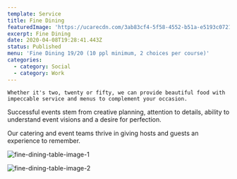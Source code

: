 ```yaml
---
template: Service
title: Fine Dining
featuredImage: 'https://ucarecdn.com/3ab83cf4-5f58-4552-b51a-e5193c072131/'
excerpt: Fine Dining
date: 2020-04-08T19:28:41.443Z
status: Published
menu: 'Fine Dining 19/20 (10 ppl minimum, 2 choices per course)'
categories:
  - category: Social
  - category: Work
---
```

`Whether it's two, twenty or fifty, we can provide beautiful food with impeccable service and menus to complement your occasion. `

Successful events stem from creative planning, attention to details, ability to understand event visions and a desire for perfection.

Our catering and event teams thrive in giving hosts and guests an experience to remember.

![fine-dining-table-image-1](https://ucarecdn.com/389f24bd-2209-4fdf-b0b4-31d9fd8f6311/ 'Fine dining table image')

![fine-dining-table-image-2](https://ucarecdn.com/97a41d7e-fb27-46e6-bc75-0ba27a8d2ac4/ 'Fine dining table image')